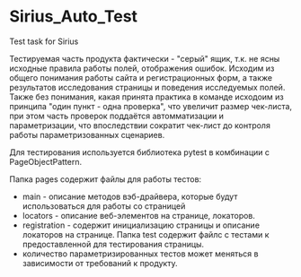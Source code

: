# Sirius_Auto_Test
Test task for Sirius 

Тестируемая часть продукта фактически - "серый" ящик, т.к. не ясны исходные правила работы полей, отображения ошибок.
Исходим из общего понимания работы сайта и регистрационных форм, а также результатов исследования страницы и поведения исследуемых полей.
Также без понимания, какая принята практика в команде исходоим из принципа "один пункт - одна проверка", что увеличит размер чек-листа, при этом часть проверок поддаётся автомматизации и параметризации, что впоследствии сократит чек-лист до контроля работы параметризованных сценариев.

Для тестирования используется библиотека pytest в комбинации с PageObjectPattern.

Папка pages содержит файлы для работы тестов:
  * main - описание методов вэб-драйвера, которые будут использоваться для работы со страницей
  * locators - описание веб-элементов на странице, локаторов.
  * registration - содержит инициализацию страницы и описание локаторов на странице.
Папка test содержит файлс с тестами к предоставленной для тестирования страницы.
  * количество параметризированных тестов может меняться в зависимости от требований к продукту.


